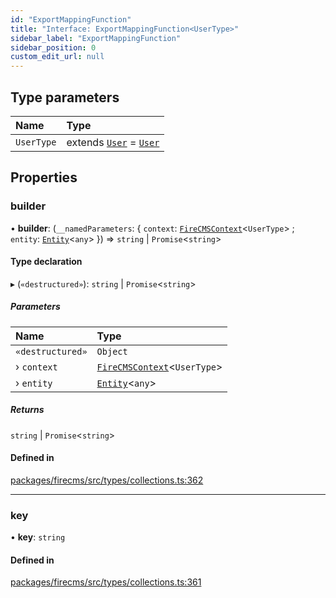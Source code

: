 ```yaml
---
id: "ExportMappingFunction"
title: "Interface: ExportMappingFunction<UserType>"
sidebar_label: "ExportMappingFunction"
sidebar_position: 0
custom_edit_url: null
---
```


## Type parameters

| Name | Type |
| :------ | :------ |
| `UserType` | extends [`User`](../types/User.md) = [`User`](../types/User.md) |

## Properties

### builder

• **builder**: (`__namedParameters`: { `context`: [`FireCMSContext`](../types/FireCMSContext.md)<`UserType`\> ; `entity`: [`Entity`](Entity.md)<`any`\>  }) => `string` \| `Promise`<`string`\>

#### Type declaration

▸ (`«destructured»`): `string` \| `Promise`<`string`\>

##### Parameters

| Name | Type |
| :------ | :------ |
| `«destructured»` | `Object` |
| › `context` | [`FireCMSContext`](../types/FireCMSContext.md)<`UserType`\> |
| › `entity` | [`Entity`](Entity.md)<`any`\> |

##### Returns

`string` \| `Promise`<`string`\>

#### Defined in

[packages/firecms/src/types/collections.ts:362](https://github.com/FireCMSco/firecms/blob/4d94ba6f/packages/firecms/src/types/collections.ts#L362)

___

### key

• **key**: `string`

#### Defined in

[packages/firecms/src/types/collections.ts:361](https://github.com/FireCMSco/firecms/blob/4d94ba6f/packages/firecms/src/types/collections.ts#L361)
